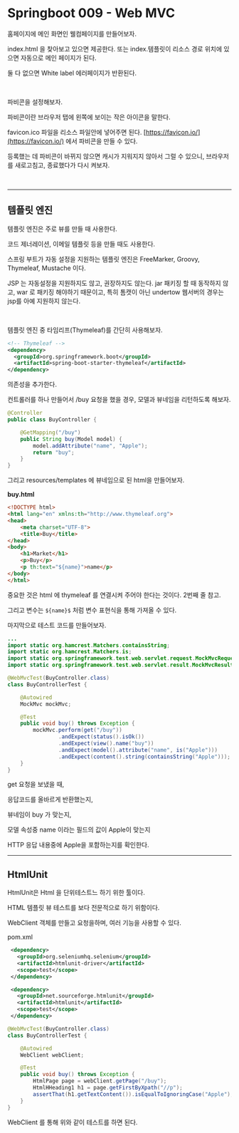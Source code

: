 # Springboot 009 - Web MVC



홈페이지에 메인 화면인 웰컴페이지를 만들어보자.

index.html 을 찾아보고 있으면 제공한다. 또는 index.템플릿이 리소스 경로 위치에 있으면 자동으로 메인 페이지가 된다.

둘 다 없으면 White label 에러페이지가 반환된다.

<br />

파비콘을 설정해보자.

파비콘이란 브라우저 탭에 왼쪽에 보이는 작은 아이콘을 말한다.

favicon.ico 파일을 리소스 파일안에 넣어주면 된다. [https://favicon.io/](https://favicon.io/) 에서 파비콘을 만들 수 있다.

등록했는 데 파비콘이 바뀌지 않으면 캐시가 지워지지 않아서 그럴 수 있으니, 브라우저를 새로고침고, 종료했다가 다시 켜보자.





<br />

---

## 템플릿 엔진



템플릿 엔진은 주로 뷰를 만들 때 사용한다.

코드 제너레이션, 이메일 템플릿 등을 만들 때도 사용한다.



스프링 부트가 자동 설정을 지원하는 템플릿 엔진은 FreeMarker, Groovy, Thymeleaf, Mustache 이다.

JSP 는 자동설정을 지원하지도 않고, 권장하지도 않는다. jar 패키징 할 때 동작하지 않고, war 로 패키징 해야하기 때문이고, 특히 톰캣이 아닌 undertow 웹서버의 경우는 jsp를 아예 지원하지 않는다.

<br />

템플릿 엔진 중 타임리프(Thymeleaf)를 간단히 사용해보자.

```xml
<!-- Thymeleaf -->
<dependency>
  <groupId>org.springframework.boot</groupId>
  <artifactId>spring-boot-starter-thymeleaf</artifactId>
</dependency>
```

의존성을 추가한다.



컨트롤러를 하나 만들어서 /buy 요청을 했을 경우, 모델과 뷰네임을 리턴하도록 해보자.

```java
@Controller
public class BuyController {

    @GetMapping("/buy")
    public String buy(Model model) {
        model.addAttribute("name", "Apple");
        return "buy";
    }
}
```



그리고 resources/templates 에 뷰네임으로 된 html을 만들어보자.

**buy.html**

```html
<!DOCTYPE html>
<html lang="en" xmlns:th="http://www.thymeleaf.org">
<head>
    <meta charset="UTF-8">
    <title>Buy</title>
</head>
<body>
    <h1>Market</h1>
    <p>Buy</p>
    <p th:text="${name}">name</p>
</body>
</html>
```

중요한 것은 html 에 thymeleaf 를 연결시켜 주어야 한다는 것이다. 2번째 줄 참고.

그리고 변수는  `${name}$` 처럼 변수 표현식을 통해 가져올 수 있다.



마지막으로 테스트 코드를 만들어보자.

```java
...
import static org.hamcrest.Matchers.containsString;
import static org.hamcrest.Matchers.is;
import static org.springframework.test.web.servlet.request.MockMvcRequestBuilders.get;
import static org.springframework.test.web.servlet.result.MockMvcResultMatchers.*;

@WebMvcTest(BuyController.class)
class BuyControllerTest {

    @Autowired
    MockMvc mockMvc;

    @Test
    public void buy() throws Exception {
        mockMvc.perform(get("/buy"))
                .andExpect(status().isOk())
                .andExpect(view().name("buy"))
                .andExpect(model().attribute("name", is("Apple")))
                .andExpect(content().string(containsString("Apple")));
    }
}
```

get 요청을 보냈을 때,

응답코드를 올바르게 반환했는지,

뷰네임이 buy 가 맞는지,

모델 속성중 name 이라는 필드의 값이 Apple이 맞는지

HTTP 응답 내용중에 Apple을 포함하는지를 확인한다.





---

## HtmlUnit



HtmlUnit은 Html 을 단위테스트느 하기 위한 툴이다.

HTML 템플릿 뷰 테스트를 보다 전문적으로 하기 위함이다.

WebClient 객체를 만들고 요청을하며, 여러 기능을 사용할 수 있다.



pom.xml

```xml
 <dependency>
   <groupId>org.seleniumhq.selenium</groupId>
   <artifactId>htmlunit-driver</artifactId>
   <scope>test</scope>
 </dependency>

 <dependency>
   <groupId>net.sourceforge.htmlunit</groupId>
   <artifactId>htmlunit</artifactId>
   <scope>test</scope>
 </dependency>
```



```java
@WebMvcTest(BuyController.class)
class BuyControllerTest {

    @Autowired
    WebClient webClient;

    @Test
    public void buy() throws Exception {
        HtmlPage page = webClient.getPage("/buy");
        HtmlHHeading1 h1 = page.getFirstByXpath("//p");
        assertThat(h1.getTextContent()).isEqualToIgnoringCase("Apple");
    }
}

```

WebClient 를 통해 위와 같이 테스트를 하면 된다.

















